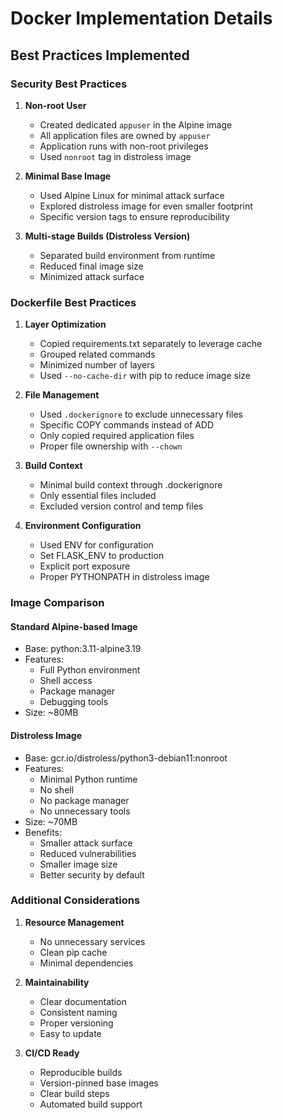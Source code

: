 # Docker Implementation Details

## Best Practices Implemented

### Security Best Practices

1. **Non-root User**

   - Created dedicated `appuser` in the Alpine image
   - All application files are owned by `appuser`
   - Application runs with non-root privileges
   - Used `nonroot` tag in distroless image

2. **Minimal Base Image**

   - Used Alpine Linux for minimal attack surface
   - Explored distroless image for even smaller footprint
   - Specific version tags to ensure reproducibility

3. **Multi-stage Builds (Distroless Version)**
   - Separated build environment from runtime
   - Reduced final image size
   - Minimized attack surface

### Dockerfile Best Practices

1. **Layer Optimization**

   - Copied requirements.txt separately to leverage cache
   - Grouped related commands
   - Minimized number of layers
   - Used `--no-cache-dir` with pip to reduce image size

2. **File Management**

   - Used `.dockerignore` to exclude unnecessary files
   - Specific COPY commands instead of ADD
   - Only copied required application files
   - Proper file ownership with `--chown`

3. **Build Context**

   - Minimal build context through .dockerignore
   - Only essential files included
   - Excluded version control and temp files

4. **Environment Configuration**
   - Used ENV for configuration
   - Set FLASK_ENV to production
   - Explicit port exposure
   - Proper PYTHONPATH in distroless image

### Image Comparison

#### Standard Alpine-based Image

- Base: python:3.11-alpine3.19
- Features:
  - Full Python environment
  - Shell access
  - Package manager
  - Debugging tools
- Size: ~80MB

#### Distroless Image

- Base: gcr.io/distroless/python3-debian11:nonroot
- Features:
  - Minimal Python runtime
  - No shell
  - No package manager
  - No unnecessary tools
- Size: ~70MB
- Benefits:
  - Smaller attack surface
  - Reduced vulnerabilities
  - Smaller image size
  - Better security by default

### Additional Considerations

1. **Resource Management**

   - No unnecessary services
   - Clean pip cache
   - Minimal dependencies

2. **Maintainability**

   - Clear documentation
   - Consistent naming
   - Proper versioning
   - Easy to update

3. **CI/CD Ready**
   - Reproducible builds
   - Version-pinned base images
   - Clear build steps
   - Automated build support

